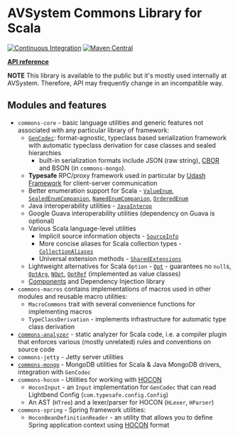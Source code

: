 # AVSystem Commons Library for Scala

[![Continuous Integration](https://github.com/AVSystem/scala-commons/actions/workflows/ci.yml/badge.svg)](https://github.com/AVSystem/scala-commons/actions/workflows/ci.yml)
[![Maven Central](https://maven-badges.herokuapp.com/maven-central/com.avsystem.commons/commons-core_2.12/badge.svg)](https://maven-badges.herokuapp.com/maven-central/com.avsystem.commons/commons-core_2.13)

**[API reference](http://avsystem.github.io/scala-commons/api/com/avsystem/commons/index.html)**

**NOTE** This library is available to the public but it's mostly used internally at AVSystem. Therefore, API may frequently change in an incompatible way.

## Modules and features

* `commons-core` - basic language utilities and generic features not associated with any particular library of framework:
  * [`GenCodec`](docs/GenCodec.md): format-agnostic, typeclass based serialization framework with automatic typeclass
    derivation for case classes and sealed hierarchies
    * built-in serialization formats include JSON (raw string), [CBOR](docs/CBOR.md) and BSON (in `commons-mongo`).
  * **Typesafe** RPC/proxy framework used in particular by [Udash Framework](http://guide.udash.io/#/rpc) for
    client-server communication
  * Better enumeration support for Scala -
    [`ValueEnum`](http://avsystem.github.io/scala-commons/api/com/avsystem/commons/misc/ValueEnum.html),
    [`SealedEnumCompanion`](http://avsystem.github.io/scala-commons/api/com/avsystem/commons/misc/SealedEnumCompanion.html),
    [`NamedEnumCompanion`](http://avsystem.github.io/scala-commons/api/com/avsystem/commons/misc/NamedEnumCompanion.html),
    [`OrderedEnum`](http://avsystem.github.io/scala-commons/api/com/avsystem/commons/misc/OrderedEnum.html)
  * Java interoperability utilities - [`JavaInterop`](http://avsystem.github.io/scala-commons/api/com/avsystem/commons/jiop/JavaInterop$.html)
  * Google Guava interoperability utilities (dependency on Guava is optional)
  * Various Scala language-level utilities
    * Implicit source information objects - [`SourceInfo`](http://avsystem.github.io/scala-commons/api/com/avsystem/commons/misc/SourceInfo.html)
    * More concise aliases for Scala collection types - [`CollectionAliases`](http://avsystem.github.io/scala-commons/api/com/avsystem/commons/collection/CollectionAliases$.html)
    * Universal extension methods - [`SharedExtensions`](http://avsystem.github.io/scala-commons/api/com/avsystem/commons/SharedExtensions$.html)
  * Lightweight alternatives for Scala `Option` -
    [`Opt`](http://avsystem.github.io/scala-commons/api/com/avsystem/commons/misc/Opt.html) - guarantees no `null`s,
    [`OptArg`](http://avsystem.github.io/scala-commons/api/com/avsystem/commons/misc/OptArg.html),
    [`NOpt`](http://avsystem.github.io/scala-commons/api/com/avsystem/commons/misc/NOpt.html),
    [`OptRef`](http://avsystem.github.io/scala-commons/api/com/avsystem/commons/misc/OptRef.html) (implemented as value
    classes)
  * [Components](docs/Components.md) and Dependency Injection library
* `commons-macros` contains implementations of macros used in other modules and reusable macro utilities:
  * `MacroCommons` trait with several convenience functions for implementing macros
  * `TypeClassDerivation` - implements infrastructure for automatic type class derivation
* [`commons-analyzer`](docs/Analyzer.md) - static analyzer for Scala code, i.e. a compiler plugin that enforces various (mostly unrelated) rules and conventions on source code
* `commons-jetty` - Jetty server utilities
* [`commons-mongo`](docs/TypedMongo.md) - MongoDB utilities for Scala & Java MongoDB drivers, integration with `GenCodec`
* `commons-hocon` - Utilities for working with [HOCON](https://github.com/lightbend/config/blob/master/HOCON.md)
  * `HoconInput` - an `Input` implementation for `GenCodec` that can read Lightbend Config (`com.typesafe.config.Config`)
  * An AST (`HTree`) and a lexer/parser for HOCON (`HLexer`, `HParser`)
* `commons-spring` - Spring framework utilities:
  * `HoconBeanDefinitionReader` - an utility that allows you to define Spring application context using 
  [HOCON](https://github.com/lightbend/config/blob/master/HOCON.md) format
